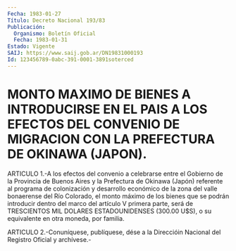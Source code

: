 ```yaml
---
Fecha: 1983-01-27
Título: Decreto Nacional 193/83
Publicación:
  Organismo: Boletín Oficial
  Fecha: 1983-01-31
Estado: Vigente
SAIJ: https://www.saij.gob.ar/DN19831000193
Id: 123456789-0abc-391-0001-3891soterced
---
```

# MONTO MAXIMO DE BIENES A INTRODUCIRSE EN EL PAIS A LOS EFECTOS DEL CONVENIO DE MIGRACION CON LA PREFECTURA DE OKINAWA (JAPON).

<a id="1"></a>
ARTICULO  1.-A  los efectos del convenio a celebrarse entre el Gobierno  de la Provincia  de  Buenos  Aires  y  la  Prefectura  de Okinawa (Japón)  referente al programa de colonización y desarrollo económico de la zona  del  valle  bonaerense  del  Río Colorado, el monto  máximo  de  los bienes que se podrán introducir  dentro  del marco  del  artículo V  primera  parte,  será  de  TRESCIENTOS  MIL DOLARES ESTADOUNIDENSES  (300.00  U$S),  o  su  equivalente en otra moneda, por familia.

<a id="2"></a>
ARTICULO  2.-Conuníquese,  publíquese,  dése  a  la Direccióin Nacional del Registro Oficial y archívese.-